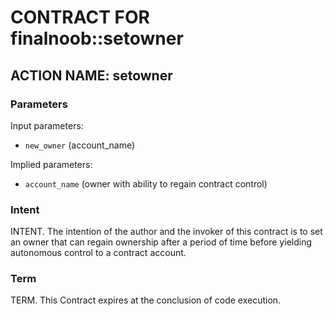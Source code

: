 # CONTRACT FOR finalnoob::setowner

## ACTION NAME: setowner

### Parameters

Input parameters:

- `new_owner` (account_name)

Implied parameters:

- `account_name` (owner with ability to regain contract control)

### Intent

INTENT. The intention of the author and the invoker of this contract is to set an owner that can regain ownership after a period of time before yielding autonomous control to a contract account.

### Term

TERM. This Contract expires at the conclusion of code execution.
